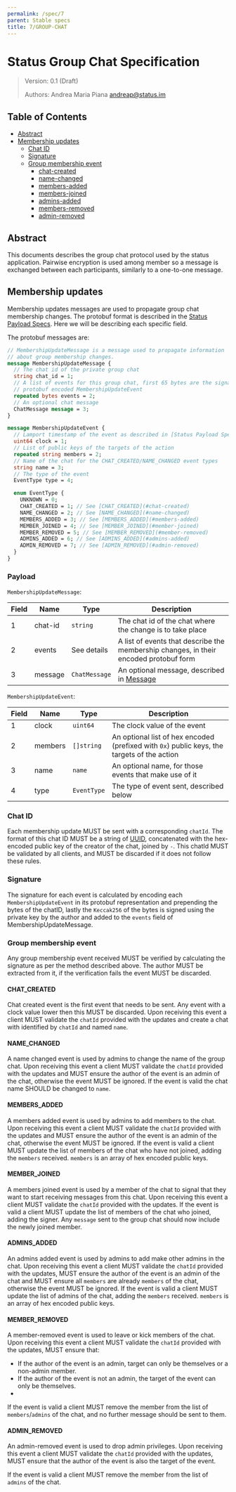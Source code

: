 ```yaml
---
permalink: /spec/7
parent: Stable specs
title: 7/GROUP-CHAT
---
```


# Status Group Chat Specification

> Version: 0.1 (Draft)
>
> Authors: Andrea Maria Piana <andreap@status.im>
>


## Table of Contents

- [Abstract](#abstract)
- [Membership updates](#membership-updates)
  - [Chat ID](#chat-id)
  - [Signature](#signature)
  - [Group membership event](#group-membership-event)
    - [chat-created](#chat-created)
    - [name-changed](#name-changed)
    - [members-added](#members-added)
    - [members-joined](#members-joined)
    - [admins-added](#admins-added)
    - [members-removed](#members-removed)
    - [admin-removed](#admin-removed)


## Abstract

This documents describes the group chat protocol used by the status application. Pairwise encryption is used among member so a message is exchanged between each participants, similarly to a one-to-one message.

## Membership updates

Membership updates messages are used to propagate group chat membership changes. The protobuf format is described in the [Status Payload Specs](status-payload-specs.md). Here we will be describing each specific field.

The protobuf messages are:

```protobuf
// MembershipUpdateMessage is a message used to propagate information
// about group membership changes.
message MembershipUpdateMessage {
  // The chat id of the private group chat
  string chat_id = 1;
  // A list of events for this group chat, first 65 bytes are the signature, then is a 
  // protobuf encoded MembershipUpdateEvent
  repeated bytes events = 2;
  // An optional chat message
  ChatMessage message = 3;
}

message MembershipUpdateEvent {
  // Lamport timestamp of the event as described in [Status Payload Specs](status-payload-specs.md#clock-vs-timestamp-and-message-ordering)
  uint64 clock = 1;
  // List of public keys of the targets of the action
  repeated string members = 2;
  // Name of the chat for the CHAT_CREATED/NAME_CHANGED event types
  string name = 3;
  // The type of the event
  EventType type = 4;

  enum EventType {
    UNKNOWN = 0;
    CHAT_CREATED = 1; // See [CHAT_CREATED](#chat-created)
    NAME_CHANGED = 2; // See [NAME_CHANGED](#name-changed)
    MEMBERS_ADDED = 3; // See [MEMBERS_ADDED](#members-added)
    MEMBER_JOINED = 4; // See [MEMBER_JOINED](#member-joined)
    MEMBER_REMOVED = 5; // See [MEMBER_REMOVED](#member-removed)
    ADMINS_ADDED = 6; // See [ADMINS_ADDED](#admins-added)
    ADMIN_REMOVED = 7; // See [ADMIN_REMOVED](#admin-removed)
  }
}
```

### Payload

`MembershipUpdateMessage`:

| Field | Name | Type | Description |
| ----- | ---- | ---- | ---- |
| 1 | chat-id | `string` | The chat id of the chat where the change is to take place |
| 2 | events | See details | A list of events that describe the membership changes, in their encoded protobuf form |
| 3 | message | `ChatMessage` | An optional message, described in [Message](#message) |

`MembershipUpdateEvent`:

| Field | Name | Type | Description |
| ----- | ---- | ---- | ---- |
| 1 | clock | `uint64` | The clock value of the event |
| 2 | members | `[]string` | An optional list of hex encoded (prefixed with `0x`) public keys, the targets of the action |
| 3 | name | `name` | An optional name, for those events that make use of it |
| 4 | type | `EventType` | The type of event sent, described below |


### Chat ID

Each membership update MUST be sent with a corresponding `chatId`. 
The format of this chat ID MUST be a string of [UUID](https://tools.ietf.org/html/rfc4122 ), concatenated with the hex-encoded public key of the creator of the chat, joined by `-`. This chatId MUST be validated by all clients, and MUST be discarded if it does not follow these rules.

### Signature

The signature for each event is calculated by encoding each `MembershipUpdateEvent` in its protobuf representation and prepending the bytes of the chatID, lastly the `Keccak256` of the bytes is signed using the private key by the author and added to the `events` field of MembershipUpdateMessage.
      
### Group membership event

Any group membership event received MUST be verified by calculating the signature as per the method described above. 
The author MUST be extracted from it, if the verification fails the event MUST be discarded.

#### CHAT_CREATED

Chat created event is the first event that needs to be sent. Any event with a clock value lower then this MUST be discarded.
Upon receiving this event a client MUST validate the `chatId` provided with the updates and create a chat with identified by `chatId` and named `name`.

#### NAME_CHANGED

A name changed event is used by admins to change the name of the group chat.
Upon receiving this event a client MUST validate the `chatId` provided with the updates and MUST ensure the author of the event is an admin of the chat, otherwise the event MUST be ignored.
If the event is valid the chat name SHOULD be changed to `name`.

#### MEMBERS_ADDED

A members added event is used by admins to add members to the chat.
Upon receiving this event a client MUST validate the `chatId` provided with the updates and MUST ensure the author of the event is an admin of the chat, otherwise the event MUST be ignored.
If the event is valid a client MUST update the list of members of the chat who have not joined, adding the `members` received.
`members` is an array of hex encoded public keys.

#### MEMBER_JOINED

A members joined event is used by a member of the chat to signal that they want to start receiving messages from this chat.
Upon receiving this event a client MUST validate the `chatId` provided with the updates.
If the event is valid a client MUST update the list of members of the chat who joined, adding the signer. Any `message` sent to the group chat should now include the newly joined member.

#### ADMINS_ADDED

An admins added event is used by admins to add make other admins in the chat.
Upon receiving this event a client MUST validate the `chatId` provided with the updates, MUST ensure the author of the event is an admin of the chat and MUST ensure all `members` are already `members` of the chat, otherwise the event MUST be ignored.
If the event is valid a client MUST update the list of admins of the chat, adding the `members` received.
`members` is an array of hex encoded public keys.

#### MEMBER_REMOVED

A member-removed event is used to leave or kick members of the chat.
Upon receiving this event a client MUST validate the `chatId` provided with the updates, MUST ensure that:
- If the author of the event is an admin, target can only be themselves or a non-admin member.
- If the author of the event is not an admin, the target of the event can only be themselves.
-
If the event is valid a client MUST remove the member from the list of `members`/`admins` of the chat, and no further message should be sent to them.

#### ADMIN_REMOVED

An admin-removed event is used to drop admin privileges.
Upon receiving this event a client MUST validate the `chatId` provided with the updates, MUST ensure that the author of the event is also the target of the event.

If the event is valid a client MUST remove the member from the list of `admins` of the chat.
